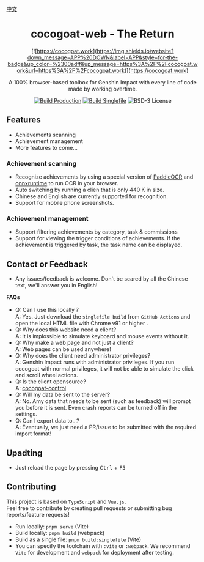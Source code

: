 [中文](README.md)
<div align="center">

# cocogoat-web - The Return
[![https://cocogoat.work](https://img.shields.io/website?down_message=APP%20DOWN&label=APP&style=for-the-badge&up_color=%2300adff&up_message=https%3A%2F%2Fcocogoat.work&url=https%3A%2F%2Fcocogoat.work)](https://cocogoat.work)

A 100% browser-based toolbox for Genshin Impact with every line of code made by working overtime.

[![Build Production](https://img.shields.io/github/actions/workflow/status/YuehaiTeam/cocogoat/build-production.yml?branch=main&style=for-the-badge)](https://github.com/YuehaiTeam/cocogoat-web/actions/workflows/build-production.yml)
[![Build Singlefile](https://img.shields.io/github/actions/workflow/status/YuehaiTeam/cocogoat/build-singlefile.yml?branch=main&style=for-the-badge&label=SINGLEFILE)](https://github.com/YuehaiTeam/cocogoat-web/actions/workflows/build-production.yml)
![BSD-3 License](https://img.shields.io/github/license/YuehaiTeam/cocogoat?style=for-the-badge)

</div>

## Features
 - Achievements scanning
 - Achievement management
 - More features to come...

### Achievement scanning
 - Recognize achievements by using a special version of [PaddleOCR](https://github.com/PaddlePaddle/PaddleOCR) and [onnxruntime](https://onnx.ai) to run OCR in your browser.
 - Auto switching by running a clien that is only 440 K in size.
 - Chinese and English are currently supported for recognition.
 - Support for mobile phone screenshots.

### Achievement management
- Support filtering achievements by category, task & commissions
- Support for viewing the trigger conditions of achievements. If the achievement is triggered by task, the task name can be displayed.

## Contact or Feedback
 - Any issues/feedback is welcome. Don't be scared by all the Chinese text, we'll answer you in English!

**FAQs**
 - Q: Can I use this locally？  
   A: Yes. Just download the `singlefile build` from `GitHub Actions` and open the local HTML file with Chrome v91 or higher .
 - Q: Why does this website need a client?  
   A: It is implossible to simulate keyboard and mouse events without it.
 - Q: Why make a web page and not just a client?  
   A: Web pages can be used anywhere!
 - Q: Why does the client need administrator privileges?  
   A: Genshin Impact runs with administrator privileges. If you run cocogoat with normal privileges, it will not be able to simulate the click and scroll wheel actions.
 - Q: Is the client opensource?  
   A: [cocogoat-control](https://github.com/YuehaiTeam/cocogoat-control)
 - Q: Will my data be sent to the server?  
   A: No. Amy data that needs to be sent (such as feedback) will prompt you before it is sent. Even crash reports can be turned off in the settings.
 - Q: Can I export data to...?  
   A: Eventually, we just need a PR/issue to be submitted with the required import format!

## Upadting
 - Just reload the page by pressing <kbd>Ctrl</kbd> + <kbd>F5</kbd>

## Contributing
This project is based on `TypeScript` and `Vue.js`.  
Feel free to contribute by creating pull requests or submitting bug reports/feature requests!

 - Run locally: `pnpm serve` (Vite)
 - Build locally: `pnpm build` (webpack)
 - Build as a single file: `pnpm build:singlefile` (Vite)
 - You can specify the toolchain with `:vite` or `:webpack`. We recommend `Vite` for development and `webpack` for deployment after testing.
